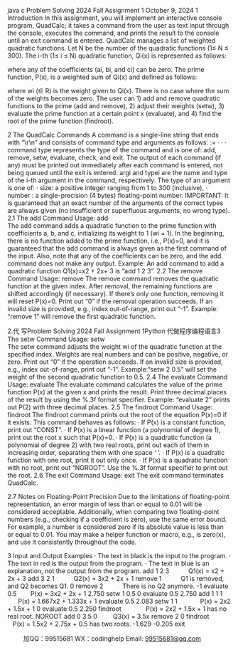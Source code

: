 java c
Problem Solving 2024 Fall
Assignment 1
October 9, 2024
1 Introduction
In this assignment, you will implement an interactive console program, QuadCalc; it takes a command from the user as text input through the console, executes the command, and prints the result to the console until an exit command is entered. QuadCalc manages a list of weighted quadratic functions. Let N be the number of the quadratic functions (1≤ N ≤ 300). The i-th (1≤ i ≤ N) quadratic function, Qi(x) is represented as follows:



where any of the coefficients (ai, bi, and ci) can be zero.
The prime function, P(x), is a weighted sum of Qi(x) and defined as follows:



where wi (∈ R) is the weight given to Qi(x). There is no case where the sum of the weights becomes zero.
The user can 1) add and remove quadratic functions to the prime (add and remove), 2) adjust their weights (setw), 3) evaluate the prime function at a certain point x (evaluate), and 4) find the root of the prime function (findroot).


2 The QuadCalc Commands
A command is a single-line string that ends with “\r\n” and consists of command type and arguments as follows:
 :=    · · · 
command type represents the type of the command and is one of: add, remove, setw, evaluate, check, and exit. The output of each command (if any) must be printed out immediately after each command is entered, not being queued until the exit is entered.
argi and typei are the name and type of the i-th argument in the command, respectively. The type of an argument is one of:
· size: a positive integer ranging from 1 to 300 (inclusive),
· number : a single-precision (4 bytes) floating-point number.
IMPORTANT: It is guaranteed that an exact number of the arguments of the correct types are always given (no insufficient or superfluous arguments, no wrong type).
2.1 The add Command
Usage: add   
The add command adds a quadratic function to the prime function with coefficients a, b, and c, initializing its weight to 1 (wi = 1). In the beginning, there is no function added to the prime function, i.e., P(x)=0, and it is guaranteed that the add command is always given as the first command of the input. Also, note that any of the coefficients can be zero, and the add command does not make any output.
Example: An add command to add a quadratic function Q1(x)=x2 + 2x+ 3 is “add 1 2 3”.
2.2 The remove Command
Usage: remove 
The remove command removes the quadratic function at the given index. After removal, the remaining functions are shifted accordingly (if necessary). If there’s only one function, removing it will reset P(x)=0. Print out “0” if the removal operation succeeds. If an invalid size is provided, e.g., index out-of-range, print out “-1”.
Example: “remove 1” will remove the first quadratic function.


2.代 写Problem Solving 2024 Fall Assignment 1Python
代做程序编程语言3 The setw Command
Usage: setw  
The setw command adjusts the weight wi of the quadratic function at the specified index. Weights are real numbers and can be positive, negative, or zero. Print out “0” if the operation succeeds. If an invalid size is provided, e.g., index out-of-range, print out “-1”.
Example:“setw 2 0.5” will set the weight of the second quadratic function to 0.5.
2.4 The evaluate Command
Usage: evaluate 
The evaluate command calculates the value of the prime function P(x) at the given x and prints the result. Print three decimal places of the result by using the %.3f format specifier.
Example: “evaluate 2” prints out P(2) with three decimal places.
2.5 The findroot Command
Usage: findroot
The findroot command prints out the root of the equation P(x)=0 if it exists. This command behaves as follows:
· If P(x) is a constant function, print out “CONST”.
· If P(x) is a linear function (a polynomial of degree 1), print out the root x such that P(x)=0.
· If P(x) is a quadratic function (a polynomial of degree 2) with two real roots, print out each of them in increasing order, separating them with one space ‘ ’.
· If P(x) is a quadratic function with one root, print it out only once.
· If P(x) is a quadratic function with no root, print out “NOROOT”.
Use the %.3f format specifier to print out the root.
2.6 The exit Command
Usage: exit
The exit command terminates QuadCalc.


2.7 Notes on Floating-Point Precision
Due to the limitations of floating-point representation, an error margin of less than or equal to 0.01 will be considered acceptable. Additionally, when comparing two floating-point numbers (e.g., checking if a coefficient is zero), use the same error bound. For example, a number is considered zero if its absolute value is less than or equal to 0.01. You may make a helper function or macro, e.g., is zero(x), and use it consistently throughout the code.




3 Input and Output Examples
· The text in black is the input to the program.
· The text in red is the output from the program.
· The text in blue is an explanation, not the output from the program.
add 1 2 3           Q1(x) = x2 + 2x + 3
add 3 2 1           Q2(x) = 3x2 + 2x + 1
remove 1           Q1 is removed, and Q2 becomes Q1.
0
remove 2           There is no Q2 anymore.
-1
evaluate 0.5        P(x) = 3x2 + 2x + 1
2.750
setw 1 0.5
0
evaluate 0.5
2.750
add 1 1 1            P(x) = 1.667x2 + 1.333x + 1
evaluate 0.5
2.083
setw 1 1             P(x) = 2x2 + 1.5x + 1
0
evaluate 0.5
2.250
findroot              P(x) = 2x2 + 1.5x + 1 has no real root.
NOROOT
add 0 3.5 0         Q3(x) = 3.5x
remove 2
0
findroot               P(x) = 1.5x2 + 2.75x + 0.5 has two roots.
-1.629 -0.205
exit







         
加QQ：99515681  WX：codinghelp  Email: 99515681@qq.com

